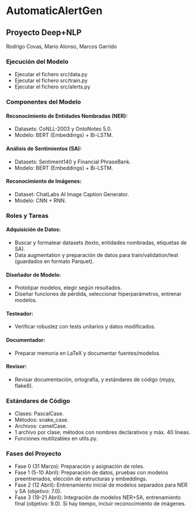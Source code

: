# AutomaticAlertGen

## Proyecto Deep+NLP 
Rodrigo Covas, Mario Alonso, Marcos Garrido 

### Ejecución del Modelo
- Ejecutar el fichero src/data.py
- Ejecutar el fichero src/train.py
- Ejecutar el fichero src/alerts.py
  
### Componentes del Modelo 
#### Reconocimiento de Entidades Nombradas (NER): 
- Datasets: CoNLL-2003 y OntoNotes 5.0. 
- Modelo: BERT (Embeddings) + Bi-LSTM. 

#### Análisis de Sentimientos (SA): 
- Datasets: Sentiment140 y Financial PhraseBank. 
- Modelo: BERT (Embeddings) + Bi-LSTM. 

#### Reconocimiento de Imágenes: 
- Dataset: ChatLabs AI Image Caption Generator. 
- Modelo: CNN + RNN.
  
### Roles y Tareas 
#### Adquisición de Datos: 
- Buscar y formatear datasets (texto, entidades nombradas, etiquetas de SA). 
- Data augmentation y preparación de datos para train/validation/test (guardados en formato Parquet). 
#### Diseñador de Modelo: 
- Prototipar modelos, elegir según resultados. 
- Diseñar funciones de pérdida, seleccionar hiperparámetros, entrenar modelos. 

#### Testeador: 
- Verificar robustez con tests unitarios y datos modificados. 

#### Documentador: 
- Preparar memoria en LaTeX y documentar fuentes/modelos. 

#### Revisor: 
- Revisar documentación, ortografía, y estándares de código (mypy, flake8). 

### Estándares de Código 
- Clases: PascalCase. 
- Métodos: snake_case. 
- Archivos: camelCase. 
- 1 archivo por clase; métodos con nombres declarativos y máx. 40 líneas. 
- Funciones reutilizables en utils.py. 

### Fases del Proyecto 
- Fase 0 (31 Marzo): Preparación y asignación de roles. 
- Fase 1 (5-10 Abril): Preparación de datos, pruebas con modelos preentrenados, elección de estructuras y embeddings. 
- Fase 2 (12 Abril): Entrenamiento inicial de modelos separados para NER y SA (objetivo: 7.0). 
- Fase 3 (19-21 Abril): Integración de modelos NER+SA, entrenamiento final (objetivo: 9.0). Si hay tiempo, incluir reconocimiento de imágenes. 
